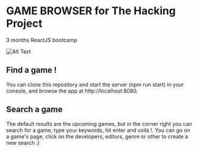 # GAME BROWSER for The Hacking Project
3 months ReactJS bootcamp

![Alt Text](https://media.giphy.com/media/FMapondVtL2Fi/giphy.gif)

## Find a game !

You can clone this repository and start the server (npm run start) in your console, and browse the app at http://localhost:8080.

## Search a game
The default results are the upcoming games, but in the corner right you can search for a game, type your keywords, hit enter and voilà !. 
You can go on a game's page, click on the developers, editors, genre or other to create a new search :) 

